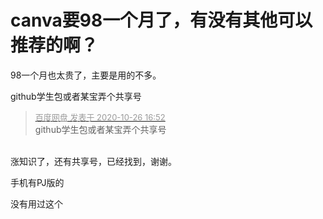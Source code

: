 # canva要98一个月了，有没有其他可以推荐的啊？


<img src="static/image/smiley/default/smile.gif" smilieid="1" border="0" alt="" /> <br />
98一个月也太贵了，主要是用的不多。<img id="aimg_T8eVZ" onclick="zoom(this, this.src, 0, 0, 0)" class="zoom" src="https://cdn.jsdelivr.net/gh/hishis/forum-master/public/images/patch.gif" onmouseover="img_onmouseoverfunc(this)" onload="thumbImg(this)" border="0" alt="" />

github学生包或者某宝弄个共享号

<div class="quote"><blockquote><font size="2"><a href="https://www.hostloc.com/forum.php?mod=redirect&amp;goto=findpost&amp;pid=9354845&amp;ptid=758645" target="_blank"><font color="#999999">百度网盘 发表于 2020-10-26 16:52</font></a></font><br />
github学生包或者某宝弄个共享号</blockquote></div><br />
涨知识了，还有共享号，已经找到，谢谢。<img id="aimg_eP9RQ" onclick="zoom(this, this.src, 0, 0, 0)" class="zoom" src="https://cdn.jsdelivr.net/gh/hishis/forum-master/public/images/patch.gif" onmouseover="img_onmouseoverfunc(this)" onload="thumbImg(this)" border="0" alt="" />

手机有PJ版的

没有用过这个
